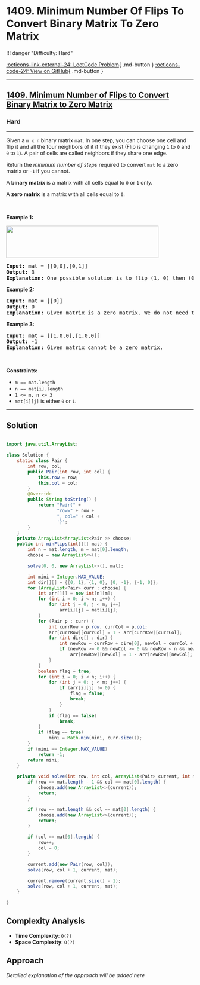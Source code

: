 # 1409. Minimum Number Of Flips To Convert Binary Matrix To Zero Matrix

!!! danger "Difficulty: Hard"

[:octicons-link-external-24: LeetCode Problem](https://leetcode.com/problems/minimum-number-of-flips-to-convert-binary-matrix-to-zero-matrix/){ .md-button }
[:octicons-code-24: View on GitHub](https://github.com/RAJ8664/Leetcode/tree/master/1409-minimum-number-of-flips-to-convert-binary-matrix-to-zero-matrix){ .md-button }

---

<h2><a href="https://leetcode.com/problems/minimum-number-of-flips-to-convert-binary-matrix-to-zero-matrix">1409. Minimum Number of Flips to Convert Binary Matrix to Zero Matrix</a></h2><h3>Hard</h3><hr><p>Given a <code>m x n</code> binary matrix <code>mat</code>. In one step, you can choose one cell and flip it and all the four neighbors of it if they exist (Flip is changing <code>1</code> to <code>0</code> and <code>0</code> to <code>1</code>). A pair of cells are called neighbors if they share one edge.</p>

<p>Return the <em>minimum number of steps</em> required to convert <code>mat</code> to a zero matrix or <code>-1</code> if you cannot.</p>

<p>A <strong>binary matrix</strong> is a matrix with all cells equal to <code>0</code> or <code>1</code> only.</p>

<p>A <strong>zero matrix</strong> is a matrix with all cells equal to <code>0</code>.</p>

<p>&nbsp;</p>
<p><strong class="example">Example 1:</strong></p>
<img alt="" src="https://assets.leetcode.com/uploads/2019/11/28/matrix.png" style="width: 409px; height: 86px;" />
<pre>
<strong>Input:</strong> mat = [[0,0],[0,1]]
<strong>Output:</strong> 3
<strong>Explanation:</strong> One possible solution is to flip (1, 0) then (0, 1) and finally (1, 1) as shown.
</pre>

<p><strong class="example">Example 2:</strong></p>

<pre>
<strong>Input:</strong> mat = [[0]]
<strong>Output:</strong> 0
<strong>Explanation:</strong> Given matrix is a zero matrix. We do not need to change it.
</pre>

<p><strong class="example">Example 3:</strong></p>

<pre>
<strong>Input:</strong> mat = [[1,0,0],[1,0,0]]
<strong>Output:</strong> -1
<strong>Explanation:</strong> Given matrix cannot be a zero matrix.
</pre>

<p>&nbsp;</p>
<p><strong>Constraints:</strong></p>

<ul>
	<li><code>m == mat.length</code></li>
	<li><code>n == mat[i].length</code></li>
	<li><code>1 &lt;= m, n &lt;= 3</code></li>
	<li><code>mat[i][j]</code> is either <code>0</code> or <code>1</code>.</li>
</ul>


---

## Solution

```java

import java.util.ArrayList;

class Solution {
    static class Pair {
        int row, col;
        public Pair(int row, int col) {
            this.row = row;
            this.col = col;
        }
        @Override
        public String toString() {
            return "Pair{" +
                   "row=" + row +
                   ", col=" + col +
                   '}';
        }
    }
    private ArrayList<ArrayList<Pair >> choose;
    public int minFlips(int[][] mat) {
        int n = mat.length, m = mat[0].length;
        choose = new ArrayList<>();

        solve(0, 0, new ArrayList<>(), mat);

        int mini = Integer.MAX_VALUE;
        int dir[][] = {{0, 1}, {1, 0}, {0, -1}, {-1, 0}};
        for (ArrayList<Pair> curr : choose) {
            int arr[][] = new int[n][m];
            for (int i = 0; i < n; i++) {
                for (int j = 0; j < m; j++)
                    arr[i][j] = mat[i][j];
            }
            for (Pair p : curr) {
                int currRow = p.row, currCol = p.col;
                arr[currRow][currCol] = 1 - arr[currRow][currCol];
                for (int dire[] : dir) {
                    int newRow = currRow + dire[0], newCol = currCol + dire[1];
                    if (newRow >= 0 && newCol >= 0 && newRow < n && newCol < m)
                        arr[newRow][newCol] = 1 - arr[newRow][newCol];
                }
            }
            boolean flag = true;
            for (int i = 0; i < n; i++) {
                for (int j = 0; j < m; j++) {
                    if (arr[i][j] != 0) {
                        flag = false;
                        break;
                    }
                }
                if (flag == false)
                    break;
            }
            if (flag == true)
                mini = Math.min(mini, curr.size());
        }
        if (mini == Integer.MAX_VALUE)
            return -1;
        return mini;
    }

    private void solve(int row, int col, ArrayList<Pair> current, int mat[][]) {
        if (row == mat.length - 1 && col == mat[0].length) {
            choose.add(new ArrayList<>(current));
            return;
        }

        if (row == mat.length && col == mat[0].length) {
            choose.add(new ArrayList<>(current));
            return;
        }

        if (col == mat[0].length) {
            row++;
            col = 0;
        }

        current.add(new Pair(row, col));
        solve(row, col + 1, current, mat);

        current.remove(current.size() - 1);
        solve(row, col + 1, current, mat);
    }

}
```

## Complexity Analysis

- **Time Complexity**: `O(?)`
- **Space Complexity**: `O(?)`

## Approach

*Detailed explanation of the approach will be added here*

